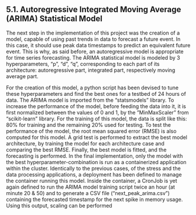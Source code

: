 ## 5.1. Autoregressive Integrated Moving Average (ARIMA) Statistical Model

The next step in the implementation of this project was the creation of a model, capable of using past trends in data to forecast a future event. In this case, it should use peak data timestamps to predict an equivalent future event. This is why, as said before, an autoregressive model is appropriate for time series forecasting. The ARIMA statistical model is modeled by 3 hyperparameters, “p”, “d”, “q”, corresponding to each part of its architecture: autoregressive part, integrated part, respectively moving average part.

For the creation of this model, a python script has been devised to tune these hyperparameters and find the best ones for a testbed of 24 hours of data. The ARIMA model is imported from the “statsmodels” library. To increase the performance of the model, before feeding the data into it, it is first normalized between the values of 0 and 1, by the ”MinMaxScaler” from “scikit-learn” library. For the training of this model, the data is split like this: 80% for training and the remaining 20% used for testing. To test the performance of the model, the root mean squared error (RMSE) is also computed for this model. A grid test is performed to extract the best model architecture, by training the model for each architecture case and comparing the best RMSE. Finally, the best model is fitted, and the forecasting is performed. In the final implementation, only the model with the best hyperparameter-combination is run as a containerized application within the cluster. Identically to the previous cases, of the stress and the data processing applications, a deployment has been defined to manage the container running this model. Inside the container, a CronJob is yet again defined to run the ARIMA model training script twice an hour (at minute 20 & 50) and to generate a CSV file (“next_peak_arima.csv”) containing the forecasted timestamp for the next spike in memory usage. Using this output, scaling can be performed
